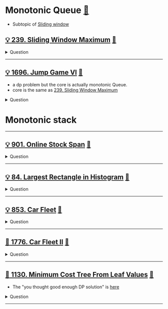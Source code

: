 # Monotonic Queue [:notebook:](../notes/README.md#monotonic-queue)

- Subtopic of [Sliding window](../sliding_window/README.md)

## [:bulb: 239. Sliding Window Maximum](https://leetcode.com/problems/sliding-window-maximum) [:dart:](sliding_window_maximum.h)

<details><summary markdown="span">Question</summary>

```markdown
You are given an array of integers nums,
- there is a sliding window of size k which is
- moving from the very left of the array to the very right.
- e.g. You can only see the k numbers in the window.
- Each time the sliding window moves right by one position.

Return the max value in the window in from left to right.

Input: nums = [1,3,-1,-3,5,3,6,7], k = 3
Output: [3,3,5,5,6,7]
Explanation:
Window position                Max
---------------               -----
[1  3  -1] -3  5  3  6  7       3
 1 [3  -1  -3] 5  3  6  7       3
 1  3 [-1  -3  5] 3  6  7       5
 1  3  -1 [-3  5  3] 6  7       5
 1  3  -1  -3 [5  3  6] 7       6
 1  3  -1  -3  5 [3  6  7]      7

```

</details>

------------------------------------------------------------------------------

## [:bulb: 1696. Jump Game VI](https://leetcode.com/problems/jump-game-vi/) [:dart:](jump_game_vi.h)

- a dp problem but the core is actually monotonic Queue.
- core is the same as [239. Sliding Window Maximum](#bulb-239-sliding-window-maximum-dart)

<details><summary markdown="span">Question</summary>

```markdown
You are given a 0-indexed integer array nums and an integer k.
    - You are initially standing at index 0.
    - In one move, you can jump at most k steps forward (inclusive)
      without going outside the boundaries of the array.
You want to reach the last index of the array (index n - 1).
Your score is the sum of all nums[j] for each index j you visited in the array.

Return the maximum score you can get.

Example:
Input: nums = [1,-1,-2,4,-7,3], k = 2
               ^  ^    ^    ^
Output: 7
Explanation: You can choose your jumps with [1,-1,4,3] (^ above). The sum is 7.
```

</details>

# Monotonic stack

------------------------------------------------------------------------------

## [:bulb: 901. Online Stock Span](https://leetcode.com/problems/online-stock-span/) [:dart:](online_stock_span.h)

<details><summary markdown="span">Question</summary>

```markdown
Design an algorithm that collects daily price quotes for some stock and returns
the span of that stock's price for the current day.

The span of the stock's price today is defined as the maximum number of
consecutive days (starting from today and going backward)
for which the stock price was less than or equal to today's price.

For example, if the price of a stock over the next 7 days were
[100,80,60,70,60,75,85], then the stock spans would be [1,1,1,2,1,4,6].

Implement the StockSpanner class:
- StockSpanner() Initializes the object of the class.
- int next(int price) Returns the span of the stock's price given that today's price is price.

Input
["StockSpanner", "next", "next", "next", "next", "next", "next", "next"]
[[], [100], [80], [60], [70], [60], [75], [85]]
Output
[null, 1, 1, 1, 2, 1, 4, 6]

Explanation
StockSpanner stockSpanner = new StockSpanner();
stockSpanner.next(100); // return 1 (as nothing consecutive < 100)
stockSpanner.next(80);  // return 1 (as nothing consecutive < 80)
stockSpanner.next(60);  // return 1 (as nothing consecutive < 60)
stockSpanner.next(70);  // return 2 (as 60 < 70)
stockSpanner.next(60);  // return 1 (as nothing consecutive < 60)
stockSpanner.next(75);  // return 4, (the last 4 prices (including today's price
                        // of 75) were less than or equal to today's price.
stockSpanner.next(85);  // return 6 ... same reasoning

```

</details>

------------------------------------------------------------------------------

## [:bulb: 84. Largest Rectangle in Histogram](https://leetcode.com/problems/largest-rectangle-in-histogram/) [:dart:](largest_retangle_in_histogram.h)

<details><summary markdown="span">Question</summary>

```markdown
Given an array of integers heights representing the histogram's bar height where
the width of each bar is 1, return the area of the largest rectangle in the histogram.

Input: heights = [2,1,5,6,2,3]

Output: 10
Explanation: The above is a histogram where width of each bar is 1.
The largest rectangle is 5 * 2 = 10
```

</details>

------------------------------------------------------------------------------

## [:bulb: 853. Car Fleet](https://leetcode.com/problems/car-fleet/) [:dart:](car_fleet.h)

<details><summary markdown="span">Question</summary>

```markdown
There are n cars going to the same destination along a one-lane road.
The destination is target miles away.

You are given two integer array position and speed, both of length n, where
- position[i] is the position of the ith car and
- speed[i] is the speed of the ith car (in miles per hour).

A car can never pass another car ahead of it,
but it can catch up to it and drive bumper to bumper at the same speed.

The faster car will slow down to match the slower car's speed.
The distance between these two cars is ignored
(i.e., they are assumed to have the same position).

A **car fleet** is
some non-empty set of cars driving at the same position and same speed.
- Note that a single car is also a car fleet.

If a car catches up to a car fleet right at the destination point, it will still
be considered as one car fleet.

Return the number of car fleets that will arrive at the destination.

Input: target = 12, position = [10,8,0,5,3], speed = [2,4,1,1,3]
Output: 3
Explanation:
The cars starting at 10 (speed 2) and 8 (speed 4) become a fleet, meeting each other at 12.
The car starting at 0 does not catch up to any other car, so it is a fleet by itself.
The cars starting at 5 (speed 1) and 3 (speed 3) become a fleet, meeting each other at 6.
The fleet moves at speed 1 until it reaches target.
Note that no other cars meet these fleets before the destination, so the answer is 3.
```

</details>

------------------------------------------------------------------------------

## [:exploding_head: 1776. Car Fleet II](https://leetcode.com/problems/car-fleet/) [:dart:](car_fleet2.h)

<details><summary markdown="span">Question</summary>

```markdown
There are n cars traveling at different speeds in the same direction along a
one-lane road. You are given an array cars of length n, where

cars[i] = [positioni, speedi] represents:

positioni is the distance between the ith car and the beginning of the road in
meters. It is guaranteed that positioni < positioni+1.

speedi is the initial speed of the ith car in meters per second.

For simplicity, cars can be considered as points moving along the number line.
Two cars collide when they occupy the same position.
Once a car collides with another car, they unite and form a single car fleet.
The cars in the formed fleet will have the same position and the same speed,
which is the initial speed of the slowest car in the fleet.

Return an array answer, where answer[i] is the time, in seconds, at which the
ith car collides with the next car, or -1 if the car does not collide with the
next car. Answers within 10-5 of the actual answers are accepted.
```

</details>

------------------------------------------------------------------------------

## [:exploding_head: 1130. Minimum Cost Tree From Leaf Values](https://leetcode.com/problems/minimum-cost-tree-from-leaf-values/) [:dart:](min_cost_tree_from_leaf_values.h)

- The "you thought good enough DP solution" is [here](../dp/dp_subseq/README.md#💡-1130-minimum-cost-tree-from-leaf-values-🎯)

<details><summary markdown="span">Question</summary>

```markdown
Given an array arr of positive integers, consider all binary trees such that:
- Each node has either 0 or 2 children;
- A node is a leaf if and only if it has zero children.
- The values of arr correspond to the values of each leaf in an in-order traversal of the tree.
- The value of each non-leaf node is equal to
  the product of the largest leaf value in its left and right subtree, respectively.
- Among all possible binary trees considered, return the smallest possible sum
  of the values of each non-leaf node.

It is guaranteed this sum fits into a 32-bit integer.

Input: arr = [6,2,4]
Output: 32
Explanation: There are two possible trees:

    24                 24
  12  4       or      6  8
 6  2                   2  4

The first has a non-leaf node sum 12 + 24 = 36, and the second has non-leaf node
sum 8 + 24 = 32.
```

</details>

------------------------------------------------------------------------------
